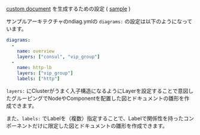 [custom document](node-documents.md#components) を生成するための設定 ( [sample](/sample/input/ndiag.yml#L5-L12) )

サンプルアーキテクチャのndiag.ymlの `diagrams:` の設定は以下のようになっています。

``` yaml
diagrams:
  -
    name: overview
    layers: ["consul", "vip_group"]
  -
    name: http-lb
    layers: ["vip_group"]
    labels: ["http"]
```

`layers:` にClusterがうまく入子構造になるようにLayerを設定することで意図したグルーピングでNodeやComponentを配置した図とドキュメントの雛形を作成できます。

また、`labels:` でLabelを（複数）指定することで、Labelで関係性を持ったコンポーネントだけに限定した図とドキュメントの雛形を作成できます。
